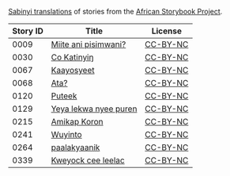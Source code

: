 [Sabinyi translations](http://africanstorybook.org/language/sabinyi) of stories from the [African Storybook Project](http://africanstorybook.org).

Story ID | Title | License
-------- | ----- | -------
0009 | [Miite ani pisimwani?](http://africanstorybook.org/stories/miite-ani-pisimwani) | [CC-BY-NC](http://creativecommons.org/licenses/by-nc/3.0/)
0030 | [Co Katinyiŋ](http://africanstorybook.org/stories/co-katinyiŋ) | [CC-BY-NC](http://creativecommons.org/licenses/by-nc/3.0/)
0067 | [Kaayosyeet](http://africanstorybook.org/stories/kaayosyeet) | [CC-BY-NC](http://creativecommons.org/licenses/by-nc/3.0/)
0068 | [Ata?](http://africanstorybook.org/stories/ata) | [CC-BY-NC](http://creativecommons.org/licenses/by-nc/3.0/)
0120 | [Puteek](http://africanstorybook.org/stories/puteek) | [CC-BY-NC](http://creativecommons.org/licenses/by-nc/3.0/)
0129 | [Yeya lekwa nyee puren](http://africanstorybook.org/stories/yeya-lekwa-nyee-puren) | [CC-BY-NC](http://creativecommons.org/licenses/by-nc/3.0/)
0215 | [Amikap Koron](http://africanstorybook.org/stories/amikap-koron) | [CC-BY-NC](http://creativecommons.org/licenses/by-nc/3.0/)
0241 | [Wuyinto](http://africanstorybook.org/stories/wuyinto) | [CC-BY-NC](http://creativecommons.org/licenses/by-nc/3.0/)
0264 | [paalakyaanik](http://africanstorybook.org/stories/paalakyaanik) | [CC-BY-NC](http://creativecommons.org/licenses/by-nc/3.0/)
0339 | [Kweyock cee leelac](http://africanstorybook.org/stories/kweyock-cee-leelac) | [CC-BY-NC](http://creativecommons.org/licenses/by-nc/3.0/)
